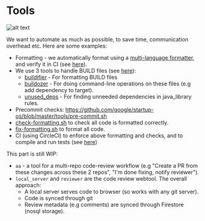 # Tools

![alt text](https://www.memecreator.org/static/images/memes/4810307.jpg)

We want to automate as much as possible, to save time, communication overhead etc. Here are some examples:
* Formatting - we automatically format using a [multi-language formatter](https://github.com/google/startup-os/tree/master/tools/simple_formatter),
and verify it in CI (see [here](https://github.com/google/startup-os/blob/6f55f4851b86dd5b404b32904183c5968aa181ed/.circleci/config.yml#L42)).
* We use 3 tools to handle BUILD files (see [here](https://github.com/google/startup-os/tree/master/tools/buildtools_wrappers)):
  * [buildifier](https://github.com/bazelbuild/buildtools/blob/master/buildifier/README.md) - For formatting BUILD files
  * [buildozer](https://github.com/bazelbuild/buildtools/blob/master/buildozer/README.md) - For doing command-line operations on these files (e.g add dependency to target).
  * [unused_deps](https://github.com/bazelbuild/buildtools/tree/master/unused_deps) - For finding unneeded dependencies in java_library rules.
* Precommit checks: https://github.com/google/startup-os/blob/master/tools/pre-commit.sh
* [check-formatting.sh](https://github.com/google/startup-os/blob/master/check-formatting.sh) to check all code is formatted correctly.
* [fix-formatting.sh](https://github.com/google/startup-os/blob/master/fix-formatting.sh) to format all code.
* CI (using CircleCI) to enforce above formatting and checks, and to compile and run tests (see [here](https://github.com/google/startup-os/tree/master/.circleci))

This part is still WIP:
* `aa` - a tool for a multi-repo code-review workflow (e.g "Create a PR from these changes across these 2 repos", "I'm done fixing, notify reviewer").
* `local_server` and `reviewer` are the code review webtool. The overall approach:
    * A local server serves code to browser (so works with any git server).
    * Code is synced through git
    * Review metadata (e.g comments) are synced through Firestore (nosql storage).
